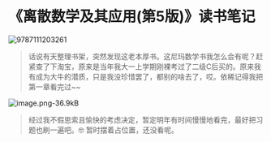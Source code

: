 # 《离散数学及其应用(第5版)》读书笔记

![9787111203261](/books/9787111203261.jpg)

> 话说有天整理书架，突然发现这老本厚书。这尼玛数学书我怎么会有呢？赶紧查了下淘宝，原来是当年我大一上学期刚裸考过了二级C后买的。原来我有成为大牛的潜质，只是我没珍惜罢了，都别的啥去了，哎。依稀记得我把第一章看完过~~

![image.png-36.9kB][1]

> 经过我不假思索且愉快的考虑决定，暂定明年有时间慢慢地看完，最好把习题也刷一遍吧。🤓
> 暂时摆着占位置，还没看呢。

  [1]: http://static.zybuluo.com/szy0syz/fyu6lgupa7rn7wgags5ew4nu/image.png
  
